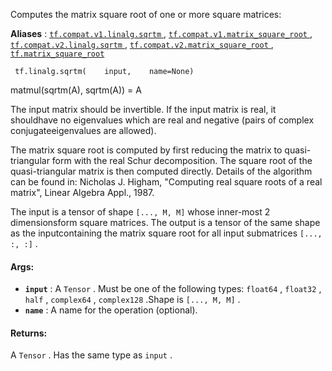Computes the matrix square root of one or more square matrices:

**Aliases** : [ `tf.compat.v1.linalg.sqrtm` ](/api_docs/python/tf/linalg/sqrtm), [ `tf.compat.v1.matrix_square_root` ](/api_docs/python/tf/linalg/sqrtm), [ `tf.compat.v2.linalg.sqrtm` ](/api_docs/python/tf/linalg/sqrtm), [ `tf.compat.v2.matrix_square_root` ](/api_docs/python/tf/linalg/sqrtm), [ `tf.matrix_square_root` ](/api_docs/python/tf/linalg/sqrtm)

```
 tf.linalg.sqrtm(    input,    name=None) 
```

matmul(sqrtm(A), sqrtm(A)) = A

The input matrix should be invertible. If the input matrix is real, it shouldhave no eigenvalues which are real and negative (pairs of complex conjugateeigenvalues are allowed).

The matrix square root is computed by first reducing the matrix to quasi-triangular form with the real Schur decomposition. The square root of the quasi-triangular matrix is then computed directly. Details of the algorithm can be found in: Nicholas J. Higham, "Computing real square roots of a real matrix", Linear Algebra Appl., 1987.

The input is a tensor of shape  `[..., M, M]`  whose inner-most 2 dimensionsform square matrices. The output is a tensor of the same shape as the inputcontaining the matrix square root for all input submatrices  `[..., :, :]` .

#### Args:
- **`input`** : A  `Tensor` . Must be one of the following types:  `float64` ,  `float32` ,  `half` ,  `complex64` ,  `complex128` .Shape is  `[..., M, M]` .
- **`name`** : A name for the operation (optional).


#### Returns:
A  `Tensor` . Has the same type as  `input` .

